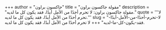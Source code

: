 +++
author = "جاكسون براون"
title = "مقولة جاكسون براون"
description = "مقولة جاكسون براون: لا تحرم أحدًا من الأمل أبدًا، فقد يكون كل ما لديه."
quote = '''لا تحرم أحدًا من الأمل أبدًا، فقد يكون كل ما لديه.''' 
slug = "لا-تحرم-أحدًا-من-الأمل-أبدًا-فقد-يكون-كل-ما-لديه"
+++
لا تحرم أحدًا من الأمل أبدًا، فقد يكون كل ما لديه.
